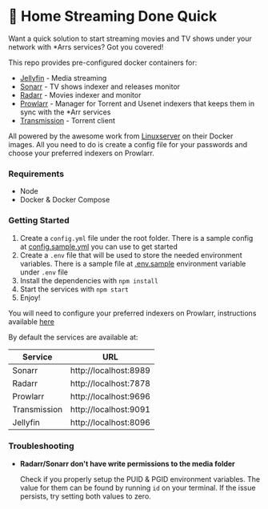 # 🍿 Home Streaming Done Quick

Want a quick solution to start streaming movies and TV shows under your network with \*Arrs services? Got you covered!

This repo provides pre-configured docker containers for:

- [Jellyfin](https://jellyfin.org/) - Media streaming
- [Sonarr](https://sonarr.tv) - TV shows indexer and releases monitor
- [Radarr](https://radarr.video/) - Movies indexer and monitor
- [Prowlarr](https://prowlarr.com/) - Manager for Torrent and Usenet indexers that keeps them in sync with the \*Arr services
- [Transmission](https://transmissionbt.com/) - Torrent client

All powered by the awesome work from [Linuxserver](https://www.linuxserver.io/) on their Docker images. All you need to do is create a config file for your passwords and choose your preferred indexers on Prowlarr.

### Requirements

- Node
- Docker & Docker Compose

### Getting Started

1. Create a `config.yml` file under the root folder. There is a sample config at [config.sample.yml](./config.sample.yml) you can use to get started
2. Create a `.env` file that will be used to store the needed environment variables. There is a sample file at [.env.sample](./.env.sample)
   environment variable under `.env` file
3. Install the dependencies with `npm install`
4. Start the services with `npm start`
5. Enjoy!

You will need to configure your preferred indexers on Prowlarr, instructions available [here](https://wiki.servarr.com/prowlarr/indexers)

By default the services are available at:

| Service      | URL                   |
| ------------ | --------------------- |
| Sonarr       | http://localhost:8989 |
| Radarr       | http://localhost:7878 |
| Prowlarr     | http://localhost:9696 |
| Transmission | http://localhost:9091 |
| Jellyfin     | http://localhost:8096 |

### Troubleshooting

- **Radarr/Sonarr don't have write permissions to the media folder**

  Check if you properly setup the PUID & PGID environment variables. The value for them can be found by running `id` on your terminal. If the issue persists, try setting both values to zero.
